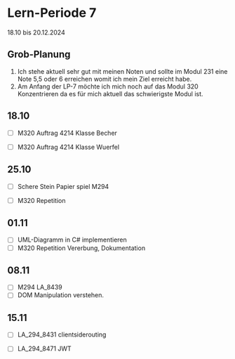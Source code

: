 # Lern-Periode 7

18.10 bis 20.12.2024

## Grob-Planung

1. Ich stehe aktuell sehr gut mit meinen Noten und sollte im Modul 231 eine Note 5,5 oder 6 erreichen womit ich mein Ziel erreicht habe.
2. Am Anfang der LP-7 möchte ich mich noch auf das Modul 320 Konzentrieren da es für mich aktuell das schwierigste Modul ist.

## 18.10

- [ ] M320 Auftrag 4214 Klasse Becher
- [ ] M320 Auftrag 4214 Klasse Wuerfel



## 25.10

- [ ] Schere Stein Papier spiel M294
- [ ] M320 Repetition


## 01.11
- [ ] UML-Diagramm in C# implementieren
- [ ] M320 Repetition Vererbung, Dokumentation

## 08.11
- [ ] M294 LA_8439
- [ ] DOM Manipulation verstehen.

## 15.11
- [ ] LA_294_8431 clientsiderouting
- [ ] LA_294_8471  JWT

